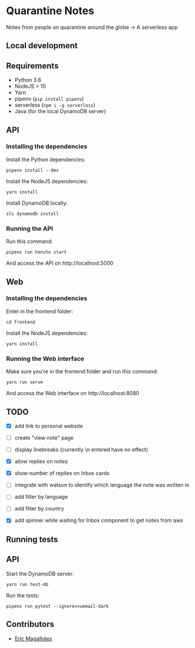 # Quarantine Notes
Notes from people on quarantine around the globe -> A serverless app

## Local development

## Requirements
- Python 3.6
- NodeJS > 10
- Yarn
- pipenv (`pip install pipenv`)
- serverless (`npm i -g serverless`)
- Java (for the local DynamoDB server)

## API
### Installing the dependencies

Install the Python dependencies:

```
pipenv install --dev
```

Install the NodeJS dependencies:

```
yarn install
```

Install DynamoDB locally:

```
sls dynamodb install
```

### Running the API

Run this command:


```
pipenv run honcho start
```

And access the API on http://localhost:5000


## Web
### Installing the dependencies

Enter in the frontend folder:

```
cd frontend
```


Install the NodeJS dependencies:

```
yarn install
```


### Running the Web interface

Make sure you're in the frontend folder and run this command:

```
yarn run serve
```

And access the Web interface on http://localhost:8080


## TODO
  * [x] add link to personal website
  * [ ] create "view note" page
  * [ ] display linebreaks (currently \n entered have no effect)
  * [x] allow replies on notes
  * [x] show number of replies on Inbox cards
  * [ ] integrate with watson to identify which language the note was written in
  * [ ] add filter by language
  * [ ] add filter by country
  * [x] add spinner while waiting for Inbox component to get notes from aws


## Running tests

## API

Start the DynamoDB server:

```
yarn run test-db
```

Run the tests:

```
pipenv run pytest --ignore=vuemail-dark
```

## Contributors

- [Eric Magalhães](https://emagalha.es)